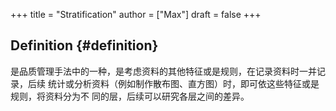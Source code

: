 +++
title = "Stratification"
author = ["Max"]
draft = false
+++

## Definition {#definition}

是品质管理手法中的一种，是考虑资料的其他特征或是规则，在记录资料时一并记录，后续
统计或分析资料（例如制作散布图、直方图）时，即可依这些特征或是规则，将资料分为不
同的层，后续可以研究各层之间的差异。